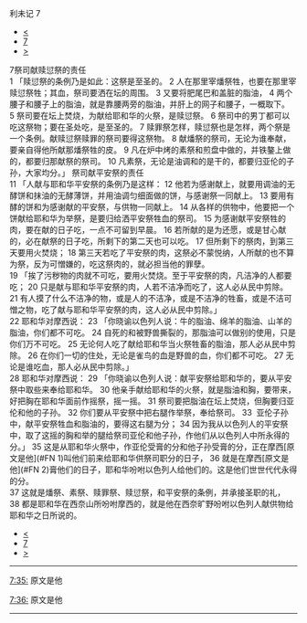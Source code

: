 ﻿





 利未记 7




* [<](bible/LEV06.md)
* [7](bible/LEV.md)
* [>](bible/LEV08.md)



 
7祭司献赎愆祭的责任  
1 「赎愆祭的条例乃是如此：这祭是至圣的。 
2 人在那里宰燔祭牲，也要在那里宰赎愆祭牲；其血，祭司要洒在坛的周围。 
3 又要将肥尾巴和盖脏的脂油， 
4 两个腰子和腰子上的脂油，就是靠腰两旁的脂油，并肝上的网子和腰子，一概取下。 
5 祭司要在坛上焚烧，为献给耶和华的火祭，是赎愆祭。 
6 祭司中的男丁都可以吃这祭物；要在圣处吃，是至圣的。 
7 赎罪祭怎样，赎愆祭也是怎样，两个祭是一个条例。献赎愆祭赎罪的祭司要得这祭物。 
8 献燔祭的祭司，无论为谁奉献，要亲自得他所献那燔祭牲的皮。 
9 凡在炉中烤的素祭和煎盘中做的，并铁鏊上做的，都要归那献祭的祭司。 
10 凡素祭，无论是油调和的是干的，都要归亚伦的子孙，大家均分。」 祭司献平安祭的责任  
11 「人献与耶和华平安祭的条例乃是这样： 
12 他若为感谢献上，就要用调油的无酵饼和抹油的无酵薄饼，并用油调匀细面做的饼，与感谢祭一同献上。 
13 要用有酵的饼和为感谢献的平安祭，与供物一同献上。 
14 从各样的供物中，他要把一个饼献给耶和华为举祭，是要归给洒平安祭牲血的祭司。 
15 为感谢献平安祭牲的肉，要在献的日子吃，一点不可留到早晨。 
16 若所献的是为还愿，或是甘心献的，必在献祭的日子吃，所剩下的第二天也可以吃。 
17 但所剩下的祭肉，到第三天要用火焚烧； 
18 第三天若吃了平安祭的肉，这祭必不蒙悦纳，人所献的也不算为祭，反为可憎嫌的，吃这祭肉的，就必担当他的罪孽。  
19 「挨了污秽物的肉就不可吃，要用火焚烧。至于平安祭的肉，凡洁净的人都要吃； 
20 只是献与耶和华平安祭的肉，人若不洁净而吃了，这人必从民中剪除。 
21 有人摸了什么不洁净的物，或是人的不洁净，或是不洁净的牲畜，或是不洁可憎之物，吃了献与耶和华平安祭的肉，这人必从民中剪除。」  
22 耶和华对摩西说： 
23 「你晓谕以色列人说：牛的脂油、绵羊的脂油、山羊的脂油，你们都不可吃。 
24 自死的和被野兽撕裂的，那脂油可以做别的使用，只是你们万不可吃。 
25 无论何人吃了献给耶和华当火祭牲畜的脂油，那人必从民中剪除。 
26 在你们一切的住处，无论是雀鸟的血是野兽的血，你们都不可吃。 
27 无论是谁吃血，那人必从民中剪除。」  
28 耶和华对摩西说： 
29 「你晓谕以色列人说：献平安祭给耶和华的，要从平安祭中取些来奉给耶和华。 
30 他亲手献给耶和华的火祭，就是脂油和胸，要带来，好把胸在耶和华面前作摇祭，摇一摇。 
31 祭司要把脂油在坛上焚烧，但胸要归亚伦和他的子孙。 
32 你们要从平安祭中把右腿作举祭，奉给祭司。 
33  亚伦子孙中，献平安祭牲血和脂油的，要得这右腿为分； 
34 因为我从以色列人的平安祭中，取了这摇的胸和举的腿给祭司亚伦和他子孙，作他们从以色列人中所永得的分。」 
35 这是从耶和华火祭中，作亚伦受膏的分和他子孙受膏的分，正在摩西[原文是他](#FN
1)叫他们前来给耶和华供祭司职分的日子， 
36 就是在摩西[原文是他](#FN
2)膏他们的日子，耶和华吩咐以色列人给他们的。这是他们世世代代永得的分。  
37 这就是燔祭、素祭、赎罪祭、赎愆祭，和平安祭的条例，并承接圣职的礼， 
38 都是耶和华在西奈山所吩咐摩西的，就是他在西奈旷野吩咐以色列人献供物给耶和华之日所说的。 
* [<](bible/LEV06.md)
* [7](bible/LEV.md)
* [>](bible/LEV08.md)





---


[7:35:](#V35)
原文是他


[7:36:](#V36)
原文是他




---









